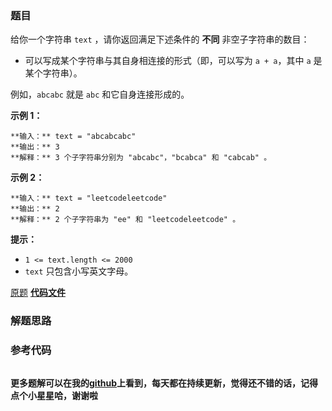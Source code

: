 ### 题目
给你一个字符串 `text` ，请你返回满足下述条件的  **不同** 非空子字符串的数目：

  * 可以写成某个字符串与其自身相连接的形式（即，可以写为 `a + a`，其中 `a` 是某个字符串）。

例如，`abcabc` 就是 `abc` 和它自身连接形成的。



**示例 1：**

    
    
    **输入：** text = "abcabcabc"
    **输出：** 3
    **解释：** 3 个子字符串分别为 "abcabc"，"bcabca" 和 "cabcab" 。
    

**示例 2：**

    
    
    **输入：** text = "leetcodeleetcode"
    **输出：** 2
    **解释：** 2 个子字符串为 "ee" 和 "leetcodeleetcode" 。
    



**提示：**

  * `1 <= text.length <= 2000`
  * `text` 只包含小写英文字母。

[原题](https://leetcode-cn.com/problems/distinct-echo-substrings/)    **[代码文件]()**


### 解题思路




### 参考代码

```go


```




**更多题解可以在我的[github](https://github.com/LZH139/leetcode_Go)上看到，每天都在持续更新，觉得还不错的话，记得点个小星星哈，谢谢啦**
